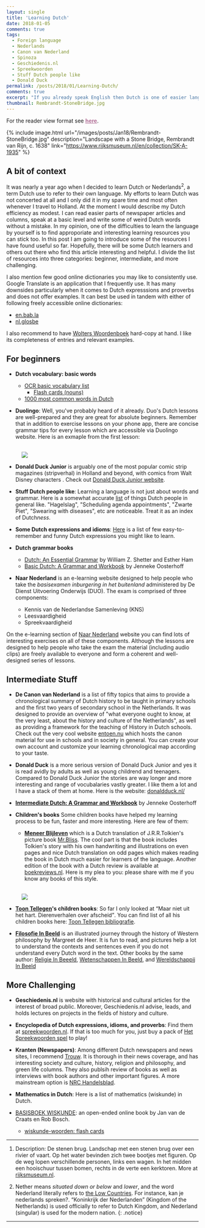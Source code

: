 ```yaml
---
layout: single
title: 'Learning Dutch'
date: 2018-01-05
comments: true
tags:
  - Foreign language  
  - Nederlands
  - Canon van Nederland
  - Spinoza
  - Geschiedenis.nl
  - Spreekwoorden
  - Stuff Dutch people like
  - Donald Duck
permalink: /posts/2018/01/Learning-Dutch/  
comments: true
excerpt: "If you already speak English then Dutch is one of easier languages you can begin to learn. But, where to start?"
thumbnail: Rembrandt-StoneBridge.jpg
---
```


For the reader view format see <a href="/posts_tufte/2018/01/Learning-Dutch/" style="color:#b37399">**here**</a>.

{% include image.html url="/images/posts/Jan18/Rembrandt-StoneBridge.jpg" description="Landscape with a Stone Bridge, Rembrandt van Rijn, c. 1638" link="https://www.rijksmuseum.nl/en/collection/SK-A-1935" %}



## A bit of context 

It was nearly a year ago when I decided to learn Dutch or Nederlands<sup>2</sup>, a term Dutch use to refer to their own language. My efforts to learn Dutch was not concerted at all and I only did it in my spare time and most often whenever I travel to Holland. At the moment I would describe my Dutch efficiency as modest. I can read easier parts of newspaper articles and columns, speak at a basic level and write some of weird Dutch words without a mistake. In my opinion, one of the difficulties to learn the language by yourself is to find approporiate and interesting learning resources you can stick too. In this post I am going to introduce some of the resources I have found useful so far. Hopefully, there will be some Dutch learners and others out there who find this article interesting and helpful. I divide the list of resources into three categories: beginner, intermediate, and more challenging. 

I also mention few good online dictionaries you may like to consistently use. Google Translate is an application that I frequently use. It has many downsides particularly when it comes to Dutch expresssions and proverbs and does not offer examples. It can best be used in tandem with either of following freely accessible online dictionaries: 

* [en.bab.la](https://en.bab.la/dictionary/dutch-english/)
* [nl.glosbe](https://nl.glosbe.com/nl/en/)

I also recommend to have [Wolters Woordenboek](https://www.boekwinkeltjes.nl/s/?q=Wolters+Woordenboek+Nederlands-Engels) hard-copy at hand. I like its completeness of entries and relevant examples.  


## For beginners

* **Dutch vocabulary: basic words** 
  * [OCR basic vocabulary list](http://www.ocr.org.uk/Images/74540-alphabetical-vocabulary-list-for-2013-papers.pdf)
    + [Flash cards (nouns)](https://tiny.cards/decks/Hd6jJYP7/ocr-woorden) 
  * [1000 most common words in Dutch](https://www.youtube.com/watch?v=k7t5HDxchqQ&list=PLUOa-qvvZolDeAYFOPqHRC9w8Nnx5cTcJ)

* **Duolingo**: Well, you've probably heard of it already. Duo's Dutch lessons are well-prepared and they are great for absolute beginners. Remember that in addition to exercise lessons on your phone app, there are concise grammar tips for every lesson which are accessible via Duolingo website. Here is an exmaple from the first lesson:     

<figure>
<a href="https://www.duolingo.com/">  
<br/><img src='/images/posts/Jan18/Duo-Dutch-pronouns.png'>
</a> 
<FIGCAPTION></FIGCAPTION>
</figure>


* **Donald Duck Junior** is arguably one of the most popular comic strip magazines (stripverhal) in Holland and beyond, with comics from Walt Disney characters . Check out [Donald Duck Junior website](https://www.donaldduck.nl/donald-duck-junior).  

* **Stuff Dutch people like**: Learning a language is not just about words and grammar. Here is a somewhat accurate [list](https://stuffdutchpeoplelike.com/complete-list/) of things Dutch people in general like. "Hagelslag", "Scheduling agenda appointments", "Zwarte Piet", "Swearing with diseases", etc are noticeable. Treat it as an index of Dutch*ness*.   

* **Some Dutch expressions and idioms**: [Here](https://stuffdutchpeoplelike.com/2016/03/08/funny-dutch-expressions/) is a list of few easy-to-remember and funny Dutch expressions you might like to learn. 

* **Dutch grammar books** 
  * [Dutch: An Essential Grammar](https://books.google.nl/books/about/Dutch.html?id=3aU0DgAAQBAJ&redir_esc=y) by William Z. Shetter and Esther Ham 
  * [Basic Dutch: A Grammar and Workbook](https://books.google.nl/books/about/Basic_Dutch_A_Grammar_and_Workbook.html?id=iRelBXxYRcIC&redir_esc=y) by Jenneke Oosterhoff

* **Naar Nederland** is an e-learning website designed to help people who take the _basisexamen inburgering in het buitenland_ administered by De Dienst Uitvoering Onderwijs (DUO). The exam is comprised of three components: 
   - Kennis van de Nederlandse Samenleving (KNS)
   - Leesvaardigheid
   - Spreekvaardigheid 
 
 On the e-learning section of [Naar Nederland](https://www.naarnederland.nl/voorbereidin) website you can find lots of interesting exercises on all of these components. Although the lessons are designed to help people who take the exam the material (including audio clips) are freely available to everyone and form a coherent and well-designed series of lessons. 
 

## Intermediate Stuff

* **De Canon van Nederland**
is a list of fifty topics that aims to provide a chronological summary of Dutch history to be taught in primary schools and the first two years of secondary school in the Netherlands. It was designed to provide an overview of "what everyone ought to know, at the very least, about the history and culture of the Netherlands", as well as providing a framework for the teaching of History in Dutch schools.
Check out the very cool website [entoen.nu](https://www.entoen.nu/) which hosts the canon material for use in schools and in society in general. You can create your own account and customize your learning chronological map according to your taste. 

* **Donald Duck** is a more serious version of Donald Duck Junior and yes it is read avidly by adults as well as young childrend and teenagers. Compared to Donald Duck Junior the stories are way longer and more interesting and range of vocubalaries vastly greater. I like them a lot and I have a stack of them at home. Here is the website: [donaldduck.nl/](https://www.donaldduck.nl/) 

* **[Intermediate Dutch: A Grammar and Workbook](https://books.google.nl/books?id=FCBp5NXeBrwC&source=gbs_book_similarbooks)** by Jenneke Oosterhoff

* **Children's books** 
Some children books have helped my learning process to be fun, faster and more interesting. Here are few of them:

  * **[Meneer Blijleven](https://www.givnbooks.nl/product/tolkien-j-r-r-meneer-blijleven/)** which is a Dutch translation of J.R.R.Tolkien's picture book [Mr.Bliss](https://wiki2.org/en/Mr._Bliss). The cool part is that the book includes Tolkien's story with his own handwriting and illustrations on even pages and nice Dutch translation on odd pages which makes reading the book in Dutch much easier for learners of the language. Another edition of the book with a Dutch review is available at [boekreviews.nl](http://www.boekreviews.nl/recensies/meneer-blijleven). 
 Here is my plea to you: please share with me if you know any books of this style. 

<figure>  
 <br/><img src='/images/posts/Jan18/meneerblijleven.jpg'>
</figure>

  * **[Toon Tellegen](https://wiki2.org/en/Toon_Tellegen)'s children books**: So far I only looked at <q>Maar niet uit het hart. Dierenverhalen over afscheid</q>. You can find list of all his children books here: [Toon Tellegen bibliografie](https://nl.wikipedia.org/wiki/Toon_Tellegen#Bibliografie).  
 
  * **[Filosofie In Beeld](https://www.boekencentrum.nl/filosofie-in-beeld)** is an illustrated journey through the history of Western philosophy by Margreet de Heer. It is fun to read, and pictures help a lot to understand the contexts and sentences even if you do not understand every Dutch word in the text. Other books by the same author: [Religie In Beeeld](https://www.boekencentrum.nl/religie-in-beeld), [Wetenschappen In Beeld](https://www.boekencentrum.nl/wetenschappen-in-beeld), and [Wereldschappij In Beeld](https://www.boekencentrum.nl/wereldheerschappij-in-beeld) 

## More Challenging

* **Geschiedenis.nl** is website with historical and cultural articles for the interest of broad public. Moreover, Geschiedenis.nl advise, leads, and holds lectures on projects in the fields of history and culture. 

* **Encyclopedia of Dutch expressions, idioms, and proverbs**: Find them at [spreekwoorden.nl](https://spreekwoorden.nl/).
If that is too much for you, just buy a pack of [Het Spreekwoorden spel](https://www.trendyspeelgoed.nl/Het-Spreekwoorden-spel.html) to play! 

* **Kranten (Newspapers)**: Among different Dutch newspapers and news sites, I recommend [Trouw](https://www.trouw.nl/). It is thorough in their news coverage, and has interesting society and culture, history, religion and philosophy, and green life columns. They also publsih review of books as well as interviews with book authors and other important figures. A more mainstream option is [NRC Handelsblad](https://www.nrc.nl/). 


* **Mathematics in Dutch**: Here is a list of mathematics (wiskunde) in Dutch. 
 * [BASISBOEK WISKUNDE](https://staff.fnwi.uva.nl/j.vandecraats/BasisboekWiskunde2HP.pdf): an open-ended online book by Jan van de Craats en Rob Bosch. 
   + [wiskunde-woorden: flash cards](https://tiny.cards/decks/HdGzmwME/wiskunde-woorden-i) 


-------------------------------------------------------
1. Description: De stenen brug. Landschap met een stenen brug over een rivier of vaart. Op het water bevinden zich twee bootjes met figuren. Op de weg lopen verschillende personen, links een wagen. In het midden een hooischuur tussen bomen, rechts in de verte een kerktoren. More at [rijksmuseum.nl](https://www.rijksmuseum.nl/en/collection/SK-A-1935). 

2. Nether means _situated down or below_ and _lower_, and the word Nederland literally refers to [the Low Countries](https://en.wikipedia.org/wiki/Low_Countries). For instance, kan je nederlands spreken?.  <q>Koninkrijk der Nederlanden</q> (Kingdom of the Netherlands) is used officially to refer to Dutch Kingdom, and Nederland (singular) is used for the modern nation. 
{: .notice}
---------------------------------------------------------
